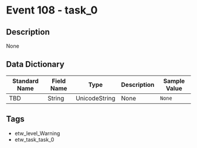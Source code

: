 # Event 108 - task_0

## Description
None

## Data Dictionary
|Standard Name|Field Name|Type|Description|Sample Value|
|---|---|---|---|---|
|TBD|String|UnicodeString|None|`None`|

## Tags
* etw_level_Warning
* etw_task_task_0